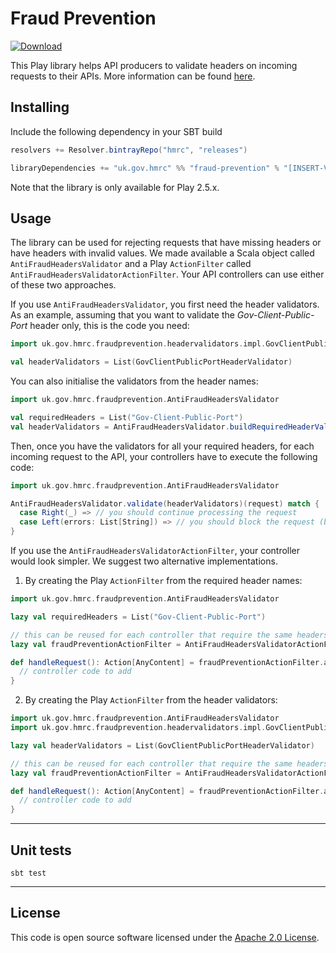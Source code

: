 # Fraud Prevention

 [ ![Download](https://api.bintray.com/packages/hmrc/releases/fraud-prevention/images/download.svg) ](https://bintray.com/hmrc/releases/fraud-prevention/_latestVersion)

This Play library helps API producers to validate headers on incoming requests to their APIs.
More information can be found [here](https://developer.service.hmrc.gov.uk/api-documentation/docs/reference-guide#fraud-prevention).

## Installing

Include the following dependency in your SBT build

``` scala
resolvers += Resolver.bintrayRepo("hmrc", "releases")

libraryDependencies += "uk.gov.hmrc" %% "fraud-prevention" % "[INSERT-VERSION]"
```

Note that the library is only available for Play 2.5.x.

## Usage

The library can be used for rejecting requests that have missing headers or have headers with invalid values.
We made available a Scala object called `AntiFraudHeadersValidator` and a Play `ActionFilter` called `AntiFraudHeadersValidatorActionFilter`.
Your API controllers can use either of these two approaches.

If you use `AntiFraudHeadersValidator`, you first need the header validators.
As an example, assuming that you want to validate the _Gov-Client-Public-Port_ header only, this is the code you need:
``` scala
import uk.gov.hmrc.fraudprevention.headervalidators.impl.GovClientPublicPortHeaderValidator

val headerValidators = List(GovClientPublicPortHeaderValidator)
```

You can also initialise the validators from the header names:
``` scala
import uk.gov.hmrc.fraudprevention.AntiFraudHeadersValidator

val requiredHeaders = List("Gov-Client-Public-Port")
val headerValidators = AntiFraudHeadersValidator.buildRequiredHeaderValidators(requiredHeaders)
```

Then, once you have the validators for all your required headers, for each incoming request to the API, your controllers have to execute the following code:
``` scala
import uk.gov.hmrc.fraudprevention.AntiFraudHeadersValidator

AntiFraudHeadersValidator.validate(headerValidators)(request) match {
  case Right(_) => // you should continue processing the request
  case Left(errors: List[String]) => // you should block the request (because of the missing or invalid headers)
}
```

If you use the `AntiFraudHeadersValidatorActionFilter`, your controller would look simpler.
We suggest two alternative implementations.

1. By creating the Play `ActionFilter` from the required header names:
``` scala
import uk.gov.hmrc.fraudprevention.AntiFraudHeadersValidator

lazy val requiredHeaders = List("Gov-Client-Public-Port")

// this can be reused for each controller that require the same headers
lazy val fraudPreventionActionFilter = AntiFraudHeadersValidatorActionFilter.actionFilterFromHeaderNames(requiredHeaders)

def handleRequest(): Action[AnyContent] = fraudPreventionActionFilter.async { implicit request =>
  // controller code to add
}
```

2. By creating the Play `ActionFilter` from the header validators:
``` scala
import uk.gov.hmrc.fraudprevention.AntiFraudHeadersValidator
import uk.gov.hmrc.fraudprevention.headervalidators.impl.GovClientPublicPortHeaderValidator

lazy val headerValidators = List(GovClientPublicPortHeaderValidator)

// this can be reused for each controller that require the same headers
lazy val fraudPreventionActionFilter = AntiFraudHeadersValidatorActionFilter.actionFilterFromHeaderValidators(headerValidators)

def handleRequest(): Action[AnyContent] = fraudPreventionActionFilter.async { implicit request =>
  // controller code to add
}
```

---

## Unit tests
```
sbt test
```

---

## License

This code is open source software licensed under the [Apache 2.0 License]("http://www.apache.org/licenses/LICENSE-2.0.html").
